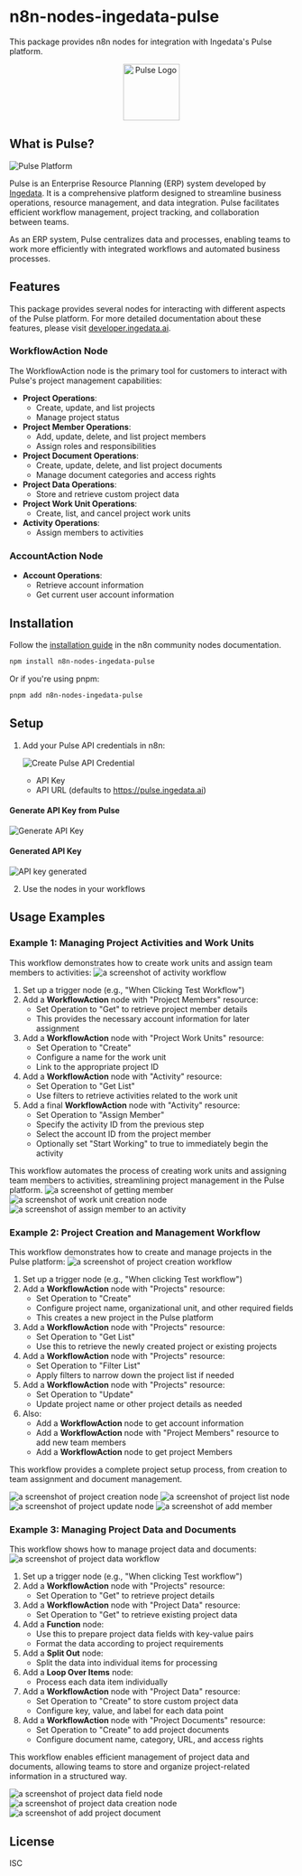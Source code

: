 # n8n-nodes-ingedata-pulse

This package provides n8n nodes for integration with Ingedata's Pulse platform.

<div align="center">
  <img src="src/nodes/OfficeAction/pulse.svg" alt="Pulse Logo" width="100" height="100">
</div>

## What is Pulse?

![Pulse Platform](imgs/readme_pulse_platform.png)

Pulse is an Enterprise Resource Planning (ERP) system developed by [Ingedata](https://ingedata.ai).
It is a comprehensive platform designed to streamline business operations, resource management, and data integration.
Pulse facilitates efficient workflow management, project tracking, and collaboration between teams.

As an ERP system, Pulse centralizes data and processes, enabling teams to work more efficiently with integrated workflows and automated business processes.

## Features

This package provides several nodes for interacting with different aspects of the Pulse platform. For more detailed documentation about these features, please visit [developer.ingedata.ai](https://developer.ingedata.ai).

### WorkflowAction Node

The WorkflowAction node is the primary tool for customers to interact with Pulse's project management capabilities:

- **Project Operations**:
  - Create, update, and list projects
  - Manage project status
- **Project Member Operations**:
  - Add, update, delete, and list project members
  - Assign roles and responsibilities
- **Project Document Operations**:
  - Create, update, delete, and list project documents
  - Manage document categories and access rights
- **Project Data Operations**:
  - Store and retrieve custom project data
- **Project Work Unit Operations**:
  - Create, list, and cancel project work units
- **Activity Operations**:
  - Assign members to activities

### AccountAction Node

- **Account Operations**:
  - Retrieve account information
  - Get current user account information

## Installation

Follow the [installation guide](https://docs.n8n.io/integrations/community-nodes/installation/) in the n8n community nodes documentation.

```bash
npm install n8n-nodes-ingedata-pulse
```

Or if you're using pnpm:

```bash
pnpm add n8n-nodes-ingedata-pulse
```

## Setup

1. Add your Pulse API credentials in n8n:

   ![Create Pulse API Credential](imgs/readme_create_credential.png)

   - API Key
   - API URL (defaults to https://pulse.ingedata.ai)

#### Generate API Key from Pulse

![Generate API Key](imgs/readme_generate_api_key.png)

#### Generated API Key

![API key generated](imgs/readme_api_key_generated.png)

2. Use the nodes in your workflows

## Usage Examples

### Example 1: Managing Project Activities and Work Units

This workflow demonstrates how to create work units and assign team members to activities:
![a screenshot of activity workflow](imgs/readme_activity_workflow.png)

1. Set up a trigger node (e.g., "When Clicking Test Workflow")
2. Add a **WorkflowAction** node with "Project Members" resource:
   - Set Operation to "Get" to retrieve project member details
   - This provides the necessary account information for later assignment
3. Add a **WorkflowAction** node with "Project Work Units" resource:
   - Set Operation to "Create"
   - Configure a name for the work unit
   - Link to the appropriate project ID
4. Add a **WorkflowAction** node with "Activity" resource:
   - Set Operation to "Get List"
   - Use filters to retrieve activities related to the work unit
5. Add a final **WorkflowAction** node with "Activity" resource:
   - Set Operation to "Assign Member"
   - Specify the activity ID from the previous step
   - Select the account ID from the project member
   - Optionally set "Start Working" to true to immediately begin the activity

This workflow automates the process of creating work units and assigning team members to activities, streamlining project management in the Pulse platform.
![a screenshot of getting member](imgs/readme_get_member.png)
![a screenshot of work unit creation node](imgs/readme_create_work_unit.png)
![a screenshot of assign member to an activity](imgs/readme_assign_activity_member.png)

### Example 2: Project Creation and Management Workflow

This workflow demonstrates how to create and manage projects in the Pulse platform:
![a screenshot of project creation workflow](imgs/readme_project_creation_workflow.png)

1. Set up a trigger node (e.g., "When clicking Test workflow")
2. Add a **WorkflowAction** node with "Projects" resource:
   - Set Operation to "Create"
   - Configure project name, organizational unit, and other required fields
   - This creates a new project in the Pulse platform
3. Add a **WorkflowAction** node with "Projects" resource:
   - Set Operation to "Get List"
   - Use this to retrieve the newly created project or existing projects
4. Add a **WorkflowAction** node with "Projects" resource:
   - Set Operation to "Filter List"
   - Apply filters to narrow down the project list if needed
5. Add a **WorkflowAction** node with "Projects" resource:
   - Set Operation to "Update"
   - Update project name or other project details as needed
6. Also:
   - Add a **WorkflowAction** node to get account information
   - Add a **WorkflowAction** node with "Project Members" resource to add new team members
   - Add a **WorkflowAction** node to get project Members

This workflow provides a complete project setup process, from creation to team assignment and document management.

![a screenshot of project creation node](imgs/readme_create_new_project.png)
![a screenshot of project list node](imgs/readme_filter_list_project.png)
![a screenshot of project update node](imgs/readme_update_project_name.png)
![a screenshot of add member](imgs/readme_add_new_member.png)

### Example 3: Managing Project Data and Documents

This workflow shows how to manage project data and documents:
![a screenshot of project data workflow](imgs/readme_project_data_workflow.png)

1. Set up a trigger node (e.g., "When clicking Test workflow")
2. Add a **WorkflowAction** node with "Projects" resource:
   - Set Operation to "Get" to retrieve project details
3. Add a **WorkflowAction** node with "Project Data" resource:
   - Set Operation to "Get" to retrieve existing project data
4. Add a **Function** node:
   - Use this to prepare project data fields with key-value pairs
   - Format the data according to project requirements
5. Add a **Split Out** node:
   - Split the data into individual items for processing
6. Add a **Loop Over Items** node:
   - Process each data item individually
7. Add a **WorkflowAction** node with "Project Data" resource:
   - Set Operation to "Create" to store custom project data
   - Configure key, value, and label for each data point
8. Add a **WorkflowAction** node with "Project Documents" resource:
   - Set Operation to "Create" to add project documents
   - Configure document name, category, URL, and access rights

This workflow enables efficient management of project data and documents, allowing teams to store and organize project-related information in a structured way.

![a screenshot of project data field node](imgs/readme_prepare_data_field.png)
![a screenshot of project data creation node](imgs/readme_create_project_data.png)
![a screenshot of add project document](imgs/readme_add_project_doc.png)

## License

ISC
